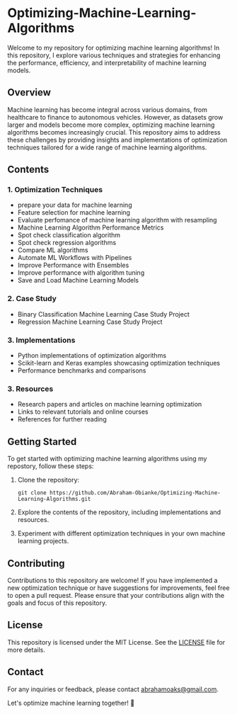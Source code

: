 # Optimizing-Machine-Learning-Algorithms

Welcome to my repository for optimizing machine learning algorithms! In this repository, I explore various techniques and strategies for enhancing the performance, efficiency, and interpretability of machine learning models.

## Overview

Machine learning has become integral across various domains, from healthcare to finance to autonomous vehicles. However, as datasets grow larger and models become more complex, optimizing machine learning algorithms becomes increasingly crucial. This repository aims to address these challenges by providing insights and implementations of optimization techniques tailored for a wide range of machine learning algorithms.

## Contents

### 1. Optimization Techniques
- prepare your data for machine learning
- Feature selection for machine learning
- Evaluate perfomance of machine learning algorithm with resampling
- Machine Learning Algorithm Performance Metrics
- Spot check classification algorithm
- Spot  check regression algorithms
- Compare ML algorithms
- Automate ML Workflows with Pipelines
- Improve Performance with Ensembles
- Improve performance with algorithm tuning
- Save and Load Machine Learning Models

### 2. Case Study
 -  Binary Classification Machine Learning Case Study Project
 -  Regression Machine Learning Case Study Project

### 3. Implementations
- Python implementations of optimization algorithms
- Scikit-learn and Keras examples showcasing optimization techniques
- Performance benchmarks and comparisons

### 3. Resources
- Research papers and articles on machine learning optimization
- Links to relevant tutorials and online courses
- References for further reading

## Getting Started

To get started with optimizing machine learning algorithms using my repostory, follow these steps:

1. Clone the repository:
   ```
   git clone https://github.com/Abraham-Obianke/Optimizing-Machine-Learning-Algorithms.git
   ```

2. Explore the contents of the repository, including implementations and resources.

3. Experiment with different optimization techniques in your own machine learning projects.

## Contributing

Contributions to this repository are welcome! If you have implemented a new optimization technique or have suggestions for improvements, feel free to open a pull request. Please ensure that your contributions align with the goals and focus of this repository.

## License

This repository is licensed under the MIT License. See the [LICENSE](LICENSE) file for more details.

## Contact

For any inquiries or feedback, please contact [abrahamoaks@gmail.com](mailto:your_email@example.com).

Let's optimize machine learning together! 🚀
